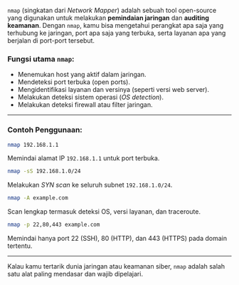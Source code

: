 `nmap` (singkatan dari *Network Mapper*) adalah sebuah tool open-source yang digunakan untuk melakukan **pemindaian jaringan** dan **auditing keamanan**. Dengan `nmap`, kamu bisa mengetahui perangkat apa saja yang terhubung ke jaringan, port apa saja yang terbuka, serta layanan apa yang berjalan di port-port tersebut.

### Fungsi utama `nmap`:

* Menemukan host yang aktif dalam jaringan.
* Mendeteksi port terbuka (open ports).
* Mengidentifikasi layanan dan versinya (seperti versi web server).
* Melakukan deteksi sistem operasi (*OS detection*).
* Melakukan deteksi firewall atau filter jaringan.

---

### Contoh Penggunaan:

```bash
nmap 192.168.1.1
```

Memindai alamat IP `192.168.1.1` untuk port terbuka.

```bash
nmap -sS 192.168.1.0/24
```

Melakukan *SYN scan* ke seluruh subnet `192.168.1.0/24`.

```bash
nmap -A example.com
```

Scan lengkap termasuk deteksi OS, versi layanan, dan traceroute.

```bash
nmap -p 22,80,443 example.com
```

Memindai hanya port 22 (SSH), 80 (HTTP), dan 443 (HTTPS) pada domain tertentu.

---

Kalau kamu tertarik dunia jaringan atau keamanan siber, `nmap` adalah salah satu alat paling mendasar dan wajib dipelajari.  
<!--Ingin aku bantu jelaskan salah satu opsi atau contoh penggunaannya lebih lanjut?-->

